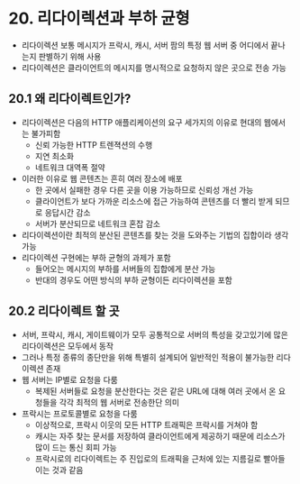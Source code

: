 # 20. 리다이렉션과 부하 균형

- 리다이렉션 보통 메시지가 프락시, 캐시, 서버 팜의 특정 웹 서버 중 어디에서 끝나는지 판별하기 위해 사용
- 리다이렉션은 클라이언트의 메시지를 명시적으로 요청하지 않은 곳으로 전송 가능

## 20.1 왜 리다이렉트인가?

- 리다이렉션은 다음의 HTTP 애플리케이션의 요구 세가지의 이유로 현대의 웹에서는 불가피함
  - 신뢰 가능한 HTTP 트렌젹션의 수행
  - 지연 최소화
  - 네트워크 대역폭 절약
- 이러한 이유로 웹 콘텐츠는 흔히 여러 장소에 배포
  - 한 곳에서 실패한 경우 다른 곳을 이용 가능하므로 신뢰성 개선 가능
  - 클라이언트가 보다 가까운 리소스에 접근 가능하여 콘텐츠를 더 빨리 받게 되므로 응답시간 감소
  - 서버가 분산되므로 네트워크 혼잡 감소
- 리다이렉션이란 최적의 분산된 콘텐츠를 찾는 것을 도와주는 기법의 집합이라 생각 가능
- 리다이렉션 구현에는 부하 균형의 과제가 포함
  - 들어오는 메시지의 부하를 서버들의 집합에게 분산 가능
  - 반대의 경우도 어떤 방식의 부하 균형이든 리다이렉션을 포함

## 20.2 리다이렉트 할 곳

- 서버, 프락시, 캐시, 게이트웨이가 모두 공통적으로 서버의 특성을 갖고있기에 많은 리다이렉션은 모두에서 동작
- 그러나 특정 종류의 종단만을 위해 특별히 설계되어 일반적인 적용이 불가능한 리다이렉션 존재
- 웹 서버는 IP별로 요청을 다룸
  - 복제된 서버들로 요청을 분산한다는 것은 같은 URL에 대해 여러 곳에서 온 요청들을 각각 최적의 웹 서버로 전송한단 의미
- 프락시는 프로토콜별로 요청을 다룸
  - 이상적으로, 프락시 이웃의 모든 HTTP 트래픽은 프락시를 거쳐야 함
  - 캐시는 자주 찾는 문서를 저장하여 클라이언트에게 제공하기 때문에 리소스가 많이 드는 통신 회피 가능
  - 프락시로의 리다이렉트는 주 진입로의 트래픽을 근처에 있는 지름길로 빨아들이는 것과 같음

